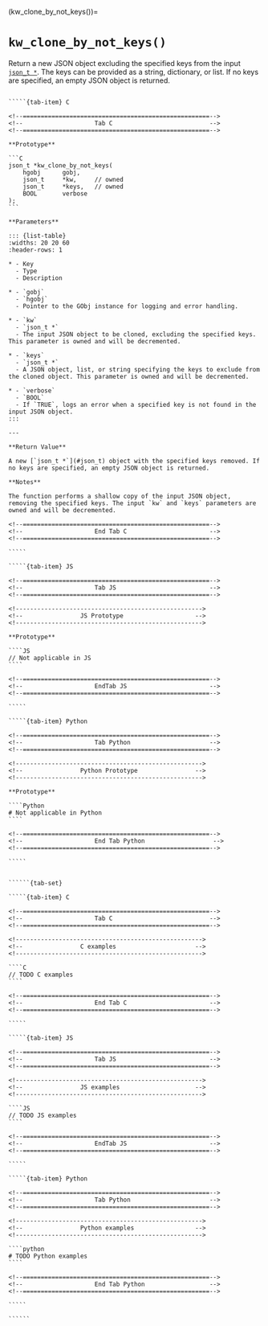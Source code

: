 <!-- ============================================================== -->
(kw_clone_by_not_keys())=
# `kw_clone_by_not_keys()`
<!-- ============================================================== -->

Return a new JSON object excluding the specified keys from the input [`json_t *`](#json_t). The keys can be provided as a string, dictionary, or list. If no keys are specified, an empty JSON object is returned.

<!------------------------------------------------------------>
<!--                    Prototypes                          -->
<!------------------------------------------------------------>

``````{tab-set}

`````{tab-item} C

<!--====================================================-->
<!--                    Tab C                           -->
<!--====================================================-->

**Prototype**

```C
json_t *kw_clone_by_not_keys(
    hgobj      gobj,
    json_t     *kw,     // owned
    json_t     *keys,   // owned
    BOOL       verbose
);
```

**Parameters**

::: {list-table}
:widths: 20 20 60
:header-rows: 1

* - Key
  - Type
  - Description

* - `gobj`
  - `hgobj`
  - Pointer to the GObj instance for logging and error handling.

* - `kw`
  - `json_t *`
  - The input JSON object to be cloned, excluding the specified keys. This parameter is owned and will be decremented.

* - `keys`
  - `json_t *`
  - A JSON object, list, or string specifying the keys to exclude from the cloned object. This parameter is owned and will be decremented.

* - `verbose`
  - `BOOL`
  - If `TRUE`, logs an error when a specified key is not found in the input JSON object.
:::

---

**Return Value**

A new [`json_t *`](#json_t) object with the specified keys removed. If no keys are specified, an empty JSON object is returned.

**Notes**

The function performs a shallow copy of the input JSON object, removing the specified keys. The input `kw` and `keys` parameters are owned and will be decremented.

<!--====================================================-->
<!--                    End Tab C                       -->
<!--====================================================-->

`````

`````{tab-item} JS

<!--====================================================-->
<!--                    Tab JS                          -->
<!--====================================================-->

<!---------------------------------------------------->
<!--                JS Prototype                    -->
<!---------------------------------------------------->

**Prototype**

````JS
// Not applicable in JS
````

<!--====================================================-->
<!--                    EndTab JS                       -->
<!--====================================================-->

`````

`````{tab-item} Python

<!--====================================================-->
<!--                    Tab Python                      -->
<!--====================================================-->

<!---------------------------------------------------->
<!--                Python Prototype                -->
<!---------------------------------------------------->

**Prototype**

````Python
# Not applicable in Python
````

<!--====================================================-->
<!--                    End Tab Python                   -->
<!--====================================================-->

`````

``````

<!------------------------------------------------------------>
<!--                    Examples                            -->
<!------------------------------------------------------------>

```````{dropdown} Examples

``````{tab-set}

`````{tab-item} C

<!--====================================================-->
<!--                    Tab C                           -->
<!--====================================================-->

<!---------------------------------------------------->
<!--                C examples                      -->
<!---------------------------------------------------->

````C
// TODO C examples
````

<!--====================================================-->
<!--                    End Tab C                       -->
<!--====================================================-->

`````

`````{tab-item} JS

<!--====================================================-->
<!--                    Tab JS                          -->
<!--====================================================-->

<!---------------------------------------------------->
<!--                JS examples                     -->
<!---------------------------------------------------->

````JS
// TODO JS examples
````

<!--====================================================-->
<!--                    EndTab JS                       -->
<!--====================================================-->

`````

`````{tab-item} Python

<!--====================================================-->
<!--                    Tab Python                      -->
<!--====================================================-->

<!---------------------------------------------------->
<!--                Python examples                 -->
<!---------------------------------------------------->

````python
# TODO Python examples
````

<!--====================================================-->
<!--                    End Tab Python                  -->
<!--====================================================-->

`````

``````

```````
